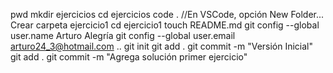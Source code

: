 pwd
mkdir ejercicios
cd ejercicios
code .
//En VSCode, opción New Folder... Crear carpeta ejercicio1
cd ejercicio1
touch README.md
git config --global user.name Arturo Alegría
git config --global user.email arturo24_3@hotmail.com
..
git init
git add .
git commit -m "Versión Inicial"
git add .
git commit -m "Agrega solución primer ejercicio"